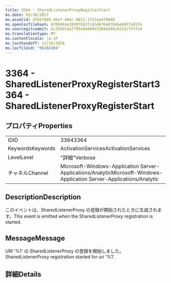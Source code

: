 ```yaml
---
title: 3364 - SharedListenerProxyRegisterStart
ms.date: 03/30/2017
ms.assetid: dfbbf889-46ef-484c-8811-1f51ae4790d8
ms.openlocfilehash: 6700d8ae2099fb537c65d6f0a07b6be0d57ab5fe
ms.sourcegitcommit: bc293b14af795e0e999e3304dd40c0222cf2ffe4
ms.translationtype: MT
ms.contentlocale: ja-JP
ms.lasthandoff: 11/26/2020
ms.locfileid: "96282484"
---
```

# <a name="3364---sharedlistenerproxyregisterstart"></a><span data-ttu-id="41f23-102">3364 - SharedListenerProxyRegisterStart</span><span class="sxs-lookup"><span data-stu-id="41f23-102">3364 - SharedListenerProxyRegisterStart</span></span>

## <a name="properties"></a><span data-ttu-id="41f23-103">プロパティ</span><span class="sxs-lookup"><span data-stu-id="41f23-103">Properties</span></span>  
  
|||  
|-|-|  
|<span data-ttu-id="41f23-104">ID</span><span class="sxs-lookup"><span data-stu-id="41f23-104">ID</span></span>|<span data-ttu-id="41f23-105">3364</span><span class="sxs-lookup"><span data-stu-id="41f23-105">3364</span></span>|  
|<span data-ttu-id="41f23-106">Keywords</span><span class="sxs-lookup"><span data-stu-id="41f23-106">Keywords</span></span>|<span data-ttu-id="41f23-107">ActivationServices</span><span class="sxs-lookup"><span data-stu-id="41f23-107">ActivationServices</span></span>|  
|<span data-ttu-id="41f23-108">Level</span><span class="sxs-lookup"><span data-stu-id="41f23-108">Level</span></span>|<span data-ttu-id="41f23-109">"詳細"</span><span class="sxs-lookup"><span data-stu-id="41f23-109">Verbose</span></span>|  
|<span data-ttu-id="41f23-110">チャネル</span><span class="sxs-lookup"><span data-stu-id="41f23-110">Channel</span></span>|<span data-ttu-id="41f23-111">Microsoft-Windows-Application Server-Applications/Analytic</span><span class="sxs-lookup"><span data-stu-id="41f23-111">Microsoft-Windows-Application Server-Applications/Analytic</span></span>|  
  
## <a name="description"></a><span data-ttu-id="41f23-112">Description</span><span class="sxs-lookup"><span data-stu-id="41f23-112">Description</span></span>  

 <span data-ttu-id="41f23-113">このイベントは、SharedListenerProxy の登録が開始されたときに生成されます。</span><span class="sxs-lookup"><span data-stu-id="41f23-113">This event is emitted when the SharedListenerProxy registration is started.</span></span>  
  
## <a name="message"></a><span data-ttu-id="41f23-114">Message</span><span class="sxs-lookup"><span data-stu-id="41f23-114">Message</span></span>  

 <span data-ttu-id="41f23-115">URI '%1' の SharedListenerProxy の登録を開始しました。</span><span class="sxs-lookup"><span data-stu-id="41f23-115">SharedListenerProxy registration started for uri '%1'.</span></span>  
  
## <a name="details"></a><span data-ttu-id="41f23-116">詳細</span><span class="sxs-lookup"><span data-stu-id="41f23-116">Details</span></span>
